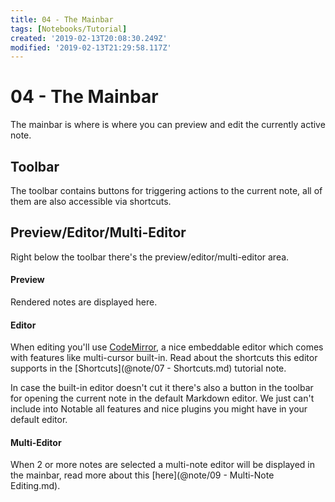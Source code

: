 ```yaml
---
title: 04 - The Mainbar
tags: [Notebooks/Tutorial]
created: '2019-02-13T20:08:30.249Z'
modified: '2019-02-13T21:29:58.117Z'
---
```


# 04 - The Mainbar

The mainbar is where is where you can preview and edit the currently active note.

## Toolbar

The toolbar contains buttons for triggering actions to the current note, all of them are also accessible via shortcuts.

## Preview/Editor/Multi-Editor

Right below the toolbar there's the preview/editor/multi-editor area.

#### Preview

Rendered notes are displayed here.

#### Editor

When editing you'll use [CodeMirror](https://codemirror.net), a nice embeddable editor which comes with features like multi-cursor built-in. Read about the shortcuts this editor supports in the [Shortcuts](@note/07 - Shortcuts.md) tutorial note.

In case the built-in editor doesn't cut it  there's also a button in the toolbar for opening the current note in the default Markdown editor. We just can't include into Notable all features and nice plugins you might have in your default editor.

#### Multi-Editor

When 2 or more notes are selected a multi-note editor will be displayed in the mainbar, read more about this [here](@note/09 - Multi-Note Editing.md).
